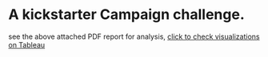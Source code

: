 # A kickstarter Campaign challenge. 
see the above attached PDF report for analysis, 
[click to check visualizations on Tableau](https://public.tableau.com/app/profile/roua.ben.salem/viz/KickstarterCampaign/Kickstarter_Campaign#1)
